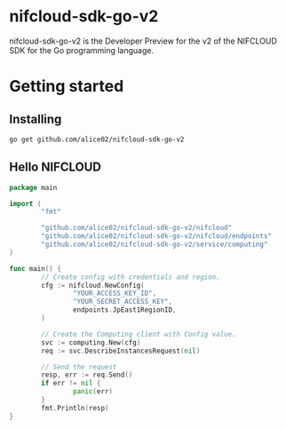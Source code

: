 # nifcloud-sdk-go-v2

nifcloud-sdk-go-v2 is the Developer Preview for the v2 of the NIFCLOUD SDK for the Go programming language.

# Getting started

## Installing

```sh
go get github.com/alice02/nifcloud-sdk-go-v2
```

## Hello NIFCLOUD

```go
package main

import (
        "fmt"

        "github.com/alice02/nifcloud-sdk-go-v2/nifcloud"
        "github.com/alice02/nifcloud-sdk-go-v2/nifcloud/endpoints"
        "github.com/alice02/nifcloud-sdk-go-v2/service/computing"
)

func main() {
        // Create config with credentials and region.
        cfg := nifcloud.NewConfig(
                "YOUR_ACCESS_KEY_ID",
                "YOUR_SECRET_ACCESS_KEY",
                endpoints.JpEast1RegionID,
        )

        // Create the Computing client with Config value.
        svc := computing.New(cfg)
        req := svc.DescribeInstancesRequest(nil)

        // Send the request
        resp, err := req.Send()
        if err != nil {
                panic(err)
        }
        fmt.Println(resp)
}
```
